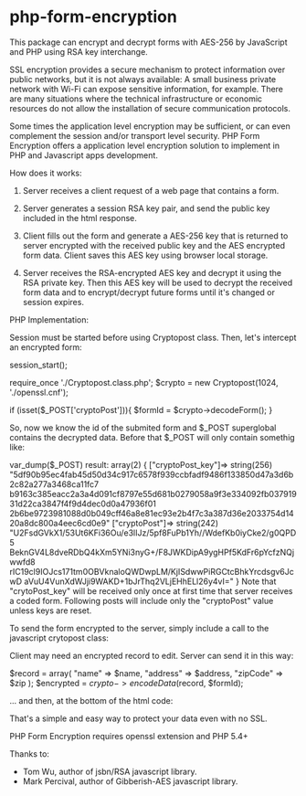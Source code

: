 # php-form-encryption
This package can encrypt and decrypt forms with AES-256 by JavaScript and PHP using RSA key interchange.

SSL encryption provides a secure mechanism to protect information over public networks, but 
it is not always available: A small business private network with Wi-Fi can expose sensitive 
information, for example. There are many situations where the technical infrastructure or 
economic resources do not allow the installation of secure communication protocols.

Some times the application level encryption may be sufficient, or can even complement the 
session and/or transport level security. PHP Form Encryption  offers a application level 
encryption solution to implement in  PHP and Javascript apps development.

How does it works:

1. Server receives a client request of a web page that contains a form.

2. Server generates a session RSA key pair, and send the public key included in the html 
response.

3. Client fills out the form and generate a AES-256 key that is returned to server encrypted 
with the received public key and the AES encrypted form data. Client saves this AES key using 
browser local storage.

4. Server receives the RSA-encrypted AES key and decrypt it using the RSA private key. Then 
this AES key will be used to decrypt the received form data and to encrypt/decrypt future forms 
until it's changed or session expires.

PHP Implementation:

Session must be started before using Cryptopost class. Then, let's intercept an encrypted form:

session_start(); 

require_once './Cryptopost.class.php'; 
$crypto = new Cryptopost(1024, './openssl.cnf');

if (isset($_POST['cryptoPost'])){
	$formId = $crypto->decodeForm();
}

So, now we know the id of the submited form and $_POST superglobal contains the decrypted data. 
Before that $_POST will only contain somethig like:

var_dump($_POST) result:
array(2) {
  ["cryptoPost_key"]=>
  string(256) "5df90b95ec4fab45d50d34c917c6578f939ccbfadf9486f133850d47a3d6b2c82a277a3468ca11fc7
  b9163c385eacc2a3a4d091cf8797e55d681b0279058a9f3e334092fb03791931d22ca3847f4f9d4dec0d0a47936f01
  2b6be9723981088d0b049cff46a8e81ec93e2b4f7c3a387d36e2033754d1420a8dc800a4eec6cd0e9"
  ["cryptoPost"]=>
  string(242) "U2FsdGVkX1/53Ut6KFi36Ou/e3lIJz/5pf8FuPb1Yh//WdefKb0iyCke2/g0QPD5
BeknGV4L8dveRDbQ4kXm5YNi3nyG+/F8JWKDipA9ygHPf5KdFr6pYcfzNQjwwfd8
rIC19cl9IOJcs171tm0OBVknaloQWDwpLM/KjISdwwPiRGCtcBhkYrcdsgv6JcwD
aVuU4VunXdWJji9WAKD+1bJrThq2VLjEHhELl26y4vI="
}
Note that "crytoPost_key" will be received only once at first time that server receives a coded 
form. Following posts will include only the "cryptoPost" value unless keys are reset.

To send the form encrypted to the server, simply include a call to the javascript crytopost class:

<form id="form1" method="POST" action="test.php" onsubmit="return cryptoPost.encrypt('form1')">

Client may need an encrypted record to edit. Server can send it in this way:

$record = array(
	"name" => $name,
	"address" => $address,
	"zipCode" => $zip
);
$encrypted = $crypto->encodeData($record, $formId);

... and then, at the bottom of the html code:

<script>cryptoPost.decrypt('<?php echo $encrypted;?>')</script>


That's a simple and easy way to protect your data even with no SSL.

PHP Form Encryption requires openssl extension and PHP 5.4+

Thanks to:

- Tom Wu, author of jsbn/RSA javascript library.
- Mark Percival, author of Gibberish-AES javascript library.
